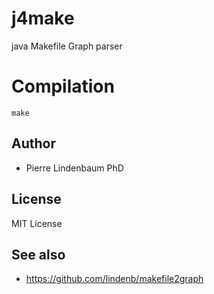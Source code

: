 # j4make

java Makefile Graph parser 

# Compilation

```
make
```

## Author

* Pierre Lindenbaum PhD

## License

MIT License

## See also

* https://github.com/lindenb/makefile2graph
